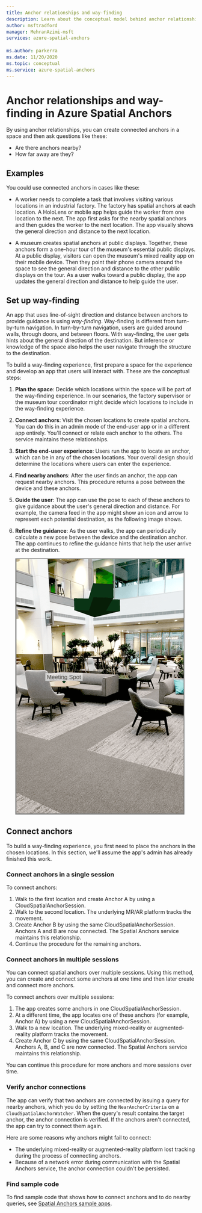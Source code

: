 ```yaml
---
title: Anchor relationships and way-finding
description: Learn about the conceptual model behind anchor relationships. Learn to connect anchors within a space and to use the Nearby API to fulfill a way-finding scenario.
author: msftradford
manager: MehranAzimi-msft
services: azure-spatial-anchors

ms.author: parkerra
ms.date: 11/20/2020
ms.topic: conceptual
ms.service: azure-spatial-anchors
---
```

# Anchor relationships and way-finding in Azure Spatial Anchors

By using anchor relationships, you can create connected anchors in a space and then ask questions like these:

* Are there anchors nearby?
* How far away are they?

## Examples

You could use connected anchors in cases like these:

* A worker needs to complete a task that involves visiting various locations in an industrial factory. The factory has spatial anchors at each location. A HoloLens or mobile app helps guide the worker from one location to the next. The app first asks for the nearby spatial anchors and then guides the worker to the next location. The app visually shows the general direction and distance to the next location.

* A museum creates spatial anchors at public displays. Together, these anchors form a one-hour tour of the museum's essential public displays. At a public display, visitors can open the museum's mixed reality app on their mobile device. Then they point their phone camera around the space to see the general direction and distance to the other public displays on the tour. As a user walks toward a public display, the app updates the general direction and distance to help guide the user.

## Set up way-finding

An app that uses line-of-sight direction and distance between anchors to provide guidance is using *way-finding*. Way-finding is different from turn-by-turn navigation. In turn-by-turn navigation, users are guided around walls, through doors, and between floors. With way-finding, the user gets hints about the general direction of the destination. But inference or knowledge of the space also helps the user navigate through the structure to the destination.

To build a way-finding experience, first prepare a space for the experience and develop an app that users will interact with. These are the conceptual steps:

1. **Plan the space**: Decide which locations within the space will be part of the way-finding experience. In our scenarios, the factory supervisor or the museum tour coordinator might decide which locations to include in the way-finding experience.
2. **Connect anchors**: Visit the chosen locations to create spatial anchors. You can do this in an admin mode of the end-user app or in a different app entirely. You'll connect or relate each anchor to the others. The service maintains these relationships.
3. **Start the end-user experience**: Users run the app to locate an anchor, which can be in any of the chosen locations. Your overall design should determine the locations where users can enter the experience.
4. **Find nearby anchors**: After the user finds an anchor, the app can request nearby anchors. This procedure returns a pose between the device and these anchors.
5. **Guide the user**: The app can use the pose to each of these anchors to give guidance about the user's general direction and distance. For example, the camera feed in the app might show an icon and arrow to represent each potential destination, as the following image shows.
6. **Refine the guidance**: As the user walks, the app can periodically calculate a new pose between the device and the destination anchor. The app continues to refine the guidance hints that help the user arrive at the destination.

    ![An example of how an app can show way-finding guidance](./media/meeting-spot.png)

## Connect anchors

To build a way-finding experience, you first need to place the anchors in the chosen locations. In this section, we'll assume the app's admin has already finished this work.

### Connect anchors in a single session

To connect anchors:

1. Walk to the first location and create Anchor A by using a CloudSpatialAnchorSession.
2. Walk to the second location. The underlying MR/AR platform tracks the movement.
3. Create Anchor B by using the same CloudSpatialAnchorSession. Anchors A and B are now connected. The Spatial Anchors service maintains this relationship.
4. Continue the procedure for the remaining anchors.

### Connect anchors in multiple sessions

You can connect spatial anchors over multiple sessions. Using this method, you can create and connect some anchors at one time and then later create and connect more anchors.

To connect anchors over multiple sessions:

1. The app creates some anchors in one CloudSpatialAnchorSession.
2. At a different time, the app locates one of these anchors (for example, Anchor A) by using a new CloudSpatialAnchorSession.
3. Walk to a new location. The underlying mixed-reality or augmented-reality platform tracks the movement.
4. Create Anchor C by using the same CloudSpatialAnchorSession. Anchors A, B, and C are now connected. The Spatial Anchors service maintains this relationship.

You can continue this procedure for more anchors and more sessions over time.

### Verify anchor connections

The app can verify that two anchors are connected by issuing a query for nearby anchors, which you do by setting the `NearAnchorCriteria` on a `CloudSpatialAnchorWatcher`. When the query's result contains the target anchor, the anchor connection is verified. If the anchors aren't connected, the app can try to connect them again.

Here are some reasons why anchors might fail to connect:

* The underlying mixed-reality or augmented-reality platform lost tracking during the process of connecting anchors.
* Because of a network error during communication with the Spatial Anchors service, the anchor connection couldn't be persisted.

### Find sample code

To find sample code that shows how to connect anchors and to do nearby queries, see [Spatial Anchors sample apps](https://github.com/Azure/azure-spatial-anchors-samples).
